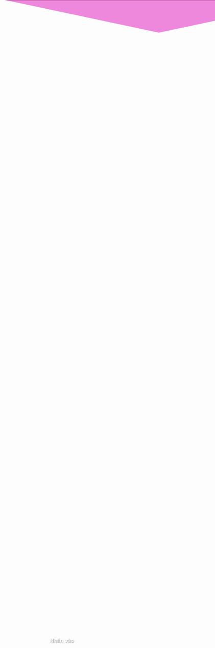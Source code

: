 <html lang="vi">
<head>
  <meta charset="UTF-8">
  <meta name="viewport" content="width=device-width, initial-scale=1.0">
  <title>CMSN</title>
  <style>
    body {
      margin: 0;
      height: 100vh;
      display: flex;
      justify-content: center;
      align-items: center;
      background: url("a.jpg") no-repeat center center fixed;
      background-size: cover;
      font-family: Arial, sans-serif;
      overflow: hidden;
    }

    .envelope {
      width: 300px;
      height: 200px;
      background: #ee88dd;
      position: relative;
      cursor: pointer;
      box-shadow: 0 8px 16px rgba(0, 0, 0, 0.2);
      transition: transform 0.3s;
      border: 2px solid #ce68b4;
    }

    .envelope:hover { transform: scale(1.05); }

    .envelope .flap {
      width: 100%;
      height: 100px;
      background: #ee88dd;
      clip-path: polygon(0 0, 50% 100%, 100% 0);
      position: absolute;
      top: 0;
      transition: transform 0.5s;
      transform-origin: top;
      border-top: 2px solid #ce68b4;
      border-left: 2px solid #ce68b4;
      border-right: 2px solid #ce68b4;
    }

    .envelope.open .flap { transform: rotateX(180deg); }

    .letter {
      display: none;
      position: fixed;
      top: 0;
      left: 0;
      width: 100%;
      height: 100%;
      background: rgba(255, 255, 255, 0.95);
      justify-content: center;
      align-items: center;
      text-align: center;
      animation: fadeIn 1s;
    }

    .letter.show { display: flex; }

    .letter-content {
      max-width: 600px;
      padding: 20px;
      color: #333;
      font-size: 1.2em;
      position: relative;
    }

    .letter-content h1 {
      color: #e91e63;
      font-family: 'Dancing Script', cursive;
    }

    .greeting {
      font-size: 1.2em;
      white-space: pre-line; /* giữ xuống dòng */
      margin-top: 20px;
      color: #444;
    }

    .close-btn {
      position: absolute;
      top: 20px;
      right: 20px;
      font-size: 1.5em;
      cursor: pointer;
      color: #333;
    }

    @keyframes fadeIn { from { opacity: 0; } to { opacity: 1; } }

    .confetti-piece {
      position: fixed;
      top: -10vh;
      width: 10px;
      height: 10px;
      background-color: transparent;
      border-radius: 50%;
      opacity: 0;
      animation: fall 10s linear forwards;
      pointer-events: none;
    }

    @keyframes fall {
      0% { transform: translateY(0) rotate(0deg) scale(0.5); opacity: 0.8; }
      100% { transform: translateY(120vh) rotate(720deg) scale(1.2); opacity: 0; }
    }

    .open-text {
      position: absolute;
      top: 50%;
      left: 50%;
      transform: translate(-50%, -50%);
      color: #fff;
      font-weight: bold;
      font-size: 1.2em;
      text-shadow: 1px 1px 2px rgba(0, 0, 0, 0.5);
      z-index: 10;
      transition: opacity 0.3s;
    }
    .envelope.open .open-text { opacity: 0; }
  </style>
</head>
<body>
  <div class="envelope" id="envelope">
    <div class="flap"></div>
    <div class="open-text">Nhấn vào</div>
  </div>

  <div class="letter" id="letter">
    <div class="close-btn" id="closeLetter">✖</div>
    <div class="letter-content">
      <h1>HAPPY BIRTHDAY</h1>
      <p class="greeting" id="greetingText"></p>
    </div>
  </div>

  <audio id="birthdaySong" loop>
    <source src="p.mp3" type="audio/mp3">
  </audio>

  <script>
    const envelope = document.getElementById('envelope');
    const letter = document.getElementById('letter');
    const closeLetter = document.getElementById('closeLetter');
    const birthdaySong = document.getElementById('birthdaySong');
    const greetingEl = document.getElementById('greetingText');
    let confettiInterval;

    const greetingMessage = `Chúc bạn sinh nhật thật vui vẻ 🎉
Mọi điều tốt đẹp sẽ đến với bạn ✨
Luôn hạnh phúc và thành công 🎂🎁`;

    function typeWriter(text, element, speed = 70) {
      let i = 0;
      element.textContent = "";
      const interval = setInterval(() => {
        element.textContent += text.charAt(i);
        i++;
        if (i >= text.length) clearInterval(interval);
      }, speed);
    }

    function createConfetti() {
      const colors = ['#ff6b6b', '#f9ca24', '#78e08f', '#48dbfb', '#c0392b', '#ff7979', '#ffb142', '#a6d96a'];
      for (let i = 0; i < 200; i++) {
        const confetti = document.createElement('div');
        confetti.classList.add('confetti-piece');
        confetti.style.left = `${Math.random() * 100}vw`;
        confetti.style.animationDuration = `${Math.random() * 5 + 5}s`;
        confetti.style.backgroundColor = colors[Math.floor(Math.random() * colors.length)];
        document.body.appendChild(confetti);
      }
    }

    envelope.addEventListener('click', () => {
      envelope.classList.add('open');
      setTimeout(() => {
        letter.classList.add('show');
        birthdaySong.play();
        typeWriter(greetingMessage, greetingEl, 60);
        createConfetti();
        confettiInterval = setInterval(createConfetti, 5000);
      }, 500);
    });

    closeLetter.addEventListener('click', () => {
      letter.classList.remove('show');
      envelope.classList.remove('open');
      birthdaySong.pause();
      birthdaySong.currentTime = 0;
      greetingEl.textContent = "";
      clearInterval(confettiInterval);
      const confettiPieces = document.querySelectorAll('.confetti-piece');
      confettiPieces.forEach(c => c.remove());
    });
  </script>

  <link href="https://fonts.googleapis.com/css2?family=Dancing+Script:wght@700&display=swap" rel="stylesheet">
</body>
</html>

